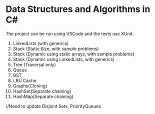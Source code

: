 # Data Structures and Algorithms in C#

The project can be run using VSCode and the tests use XUnit.

1. LinkedLists (with generics)
2. Stack (Static Size, with sample problems)
3. Stack (Dynamic using static arrays, with sample problems)
4. Stack (Dynamic using LinkedLists, with generics)
5. Tree (Traversal only)
6. Queue
7. BST
8. LRU Cache
9. Graphs(Cloning)
10. HashSet(Separate chaining)
11. HashMap(Separate chaining)

//Need to update Disjoint Sets, PriorityQueues

